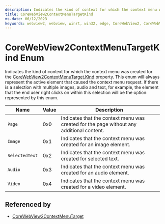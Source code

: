 ```yaml
---
description: Indicates the kind of context for which the context menu was created for the CoreWebView2ContextMenuTarget.Kind property. This enum will always represent the active element that caused the context menu request. If there is a selection with multiple images, audio and text, for example, the element that the end user right clicks on within this selection will be the option represented by this enum.
title: CoreWebView2ContextMenuTargetKind
ms.date: 06/12/2023
keywords: webview2, webview, winrt, win32, edge, CoreWebView2, CoreWebView2Controller, browser control, edge html, CoreWebView2ContextMenuTargetKind
---
```


# CoreWebView2ContextMenuTargetKind Enum

Indicates the kind of context for which the context menu was created for the [CoreWebView2ContextMenuTarget.Kind](corewebview2contextmenutarget.md#kind) property. This enum will always represent the active element that caused the context menu request. If there is a selection with multiple images, audio and text, for example, the element that the end user right clicks on within this selection will be the option represented by this enum.

| Name |  Value | Description |
|--|--|--|
|`Page` | 0x0  |  Indicates that the context menu was created for the page without any additional content.|
|`Image` | 0x1  |  Indicates that the context menu was created for an image element.|
|`SelectedText` | 0x2  |  Indicates that the context menu was created for selected text.|
|`Audio` | 0x3  |  Indicates that the context menu was created for an audio element.|
|`Video` | 0x4  |  Indicates that the context menu was created for a video element.|


## Referenced by

- [CoreWebView2ContextMenuTarget](corewebview2contextmenutarget.md)
